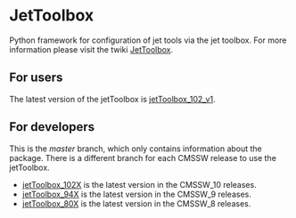 # JetToolbox

Python framework for configuration of jet tools via the jet toolbox. 
For more information please visit the twiki [JetToolbox](https://twiki.cern.ch/twiki/bin/viewauth/CMS/JetToolbox).

## For users

The latest version of the jetToolbox is [jetToolbox_102_v1](https://github.com/cms-jet/JetToolbox/tree/jetToolbox_102X_v1).


## For developers

This is the _master_ branch, which only contains information about the package. There is a different branch for each CMSSW release to use the jetToolbox. 
 * [jetToolbox_102X](https://github.com/cms-jet/JetToolbox/tree/jetToolbox_102X) is the latest version in the CMSSW_10 releases.
 * [jetToolbox_94X](https://github.com/cms-jet/JetToolbox/tree/jetToolbox_94X) is the latest version in the CMSSW_9 releases.
 * [jetToolbox_80X](https://github.com/cms-jet/JetToolbox/tree/jetToolbox_80X) is the latest version in the CMSSW_8 releases.
